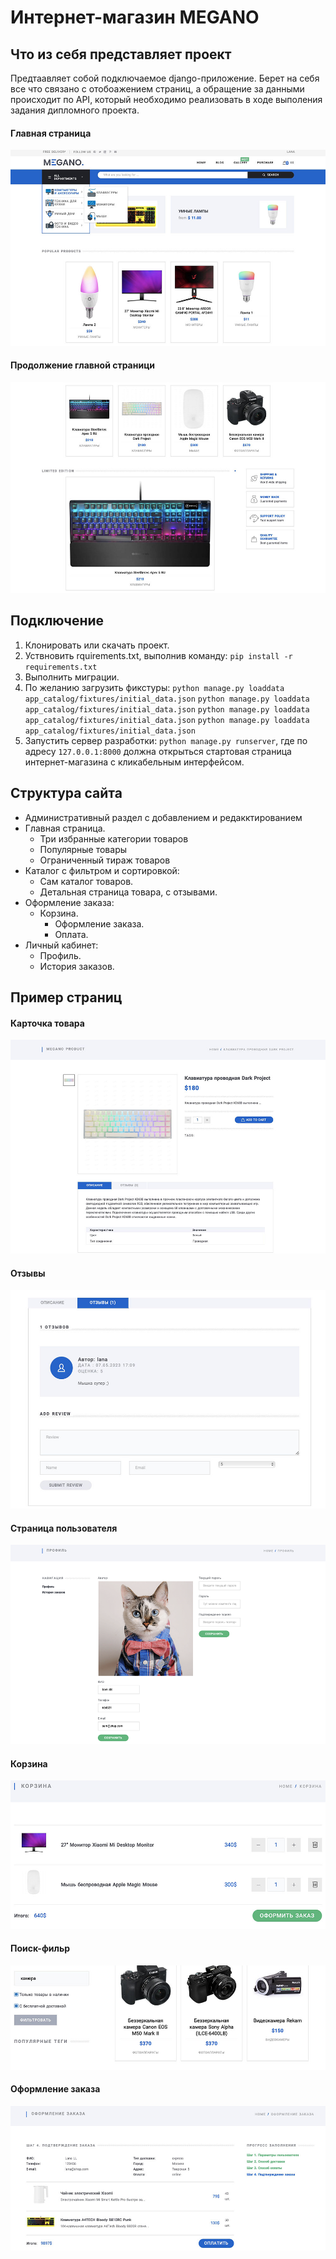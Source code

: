 # Интернет-магазин MEGANO

## Что из себя представляет проект

Предтаавляет собой подключаемое django-приложение. Берет на себя все что связано с отобоажением страниц, а обращение
за данными происходит по API, который необходимо реализовать в ходе выполения задания дипломного проекта.

#### Главная страница

![1.jpg](lana_shop/content/главная1.jpg?t=1683368657296)

#### Продолжение главной страници

![2.jpg](lana_shop/content/главная2продолжение.jpg?t=1683368712819)

## Подключение

1. Клонировать или скачать проект.
2. Уствновить rquirements.txt, выполнив команду:
   `pip install -r requirements.txt`
3. Выполнить миграции.
4. По желанию загрузить фикстуры:
   `python manage.py loaddata app_catalog/fixtures/initial_data.json`
   `python manage.py loaddata app_catalog/fixtures/initial_data.json`
   `python manage.py loaddata app_catalog/fixtures/initial_data.json`
   `python manage.py loaddata app_catalog/fixtures/initial_data.json`
5. Запустить сервер разработки: `python manage.py runserver`, где по адресу `127.0.0.1:8000` должна открыться стартовая страница интернет-магазина с кликабельным интерфейсом.

## Структура сайта

* Административный раздел с добавлением и редакктированием
* Главная страница.
  * Три избранные категории товаров
  * Популярные товары
  * Ограниченный тираж товаров
* Каталог с фильтром и сортировкой:
  * Сам каталог товаров.
  * Детальная страница товара, с отзывами.
* Оформление заказа:
  * Корзина.
    * Оформление заказа.
    * Оплата.
* Личный кабинет:
  * Профиль.
  * История заказов.

## Пример страниц

#### Карточка товара

![_.jpg](lana_shop/content/страница_продукта.jpg?t=1683368637175)

#### Отзывы

![.jpg](lana_shop/content/отзывы.jpg)

#### Страница пользователя

![_.png](lana_shop/content/страница_профиля.png?t=1683368622839)

#### Корзина

![.jpg](lana_shop/content/корзина.jpg)

#### Поиск-фильр

![.jpg](lana_shop/content/поиск.jpg)

#### Оформление заказа

![.jpg](lana_shop/content/заказ.jpg)
